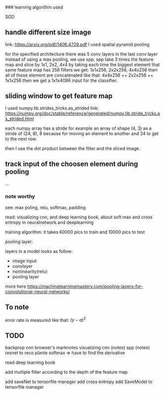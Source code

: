 ### learning algorithm used

SGD

## handle different size image

link: https://arxiv.org/pdf/1406.4729.pdf
I used spatial pyramid pooling

for the specified architecture there was 5 conv layers in the last conv layer instead of using a max pooling, we use spp.
spp take 3 times the feature map and slice by 1x1, 2x2, 4x4 by taking each time the biggest element 
that same feature map has 256 filters we get: 1x1x256, 2x2x256, 4x4x256
then all of these element are concatenated like that: 4x4x256 ++ 2x2x256 ++ 1x1x256
then we get a 1x1x4096 input for the classifier.

## sliding window to get feature map

I used numpy.lib.strides_tricks.as_strided
link: https://numpy.org/doc/stable/reference/generated/numpy.lib.stride_tricks.as_strided.html

each numpy array has a stride for example an array of shape (4, 3) as a stride of (24, 8), 8 because for moving an element to another and 24 to get to the next row.

then I use the dot product between the filter and the sliced image.

## track input of the choosen element during pooling

...

### note worthy

see: max poling, relu, softmax, padding

read: visualizing cnn, and deep learning book, about soft max and cross entropy in neuralnetwork and deeplearning

training algorithm:
it takes 60000 pics to train and 10000 pics to test

pooling layer:

layers in a model looks as follow:
- image input
- convlayer
- nonlinearity(relu)
- pooling layer

more here https://machinelearningmastery.com/pooling-layers-for-convolutional-neural-networks/


## To note

error rate is measured like that: $(y - a)^2$

## TODO

backprop cnn browser's marknotes
visualizing cnn (notes)
spp (notes)
resnet to reco plante 
softmax => have to find the derivative

read deep learning book

add multiple filter according to the depth of the feature map

add saveNet to tensorfile manager
add cross entropy 
add SaveModel to tensorfile manager